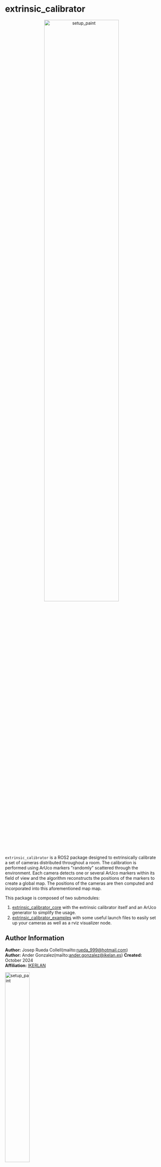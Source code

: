 # extrinsic_calibrator

<div align="center">
    <img src="https://github.com/user-attachments/assets/5358e238-ceb2-4bd3-b44d-7d1464012325" alt="setup_paint" width="70%"/>
</div>



`extrinsic_calibrator` is a ROS2 package designed to extrinsically calibrate a set of cameras distributed throughout a room. The calibration is performed using ArUco markers "randomly" scattered through the environment. Each camera detects one or several ArUco markers within its field of view and the algorithm reconstructs the positions of the markers to create a global map. The positions of the cameras are then computed and incorporated into this aforementioned map map.

This package is composed of two submodules:
1. [extrinsic_calibrator_core](./extrinsic_calibrator_core) with the extrinsic calibrator itself and an ArUco generator to simplify the usage.
2. [extrinsic_calibrator_examples](./extrinsic_calibrator_examples) with some useful launch files to easily set up your cameras as well as a rviz visualizer node.

## Author Information

**Author:** Josep Rueda Collell(mailto:rueda_999@hotmail.com)  
**Author:** Ander Gonzalez(mailto:ander.gonzalez@ikelan.es)
**Created:** October 2024  
**Affiliation:** [IKERLAN](https://www.ikerlan.es)  

<img src="https://github.com/user-attachments/assets/41cb9091-52c5-4f90-bbc9-ec02814dee49" alt="setup_paint" width="40%"/>

### Citation
If you use this code, please cite:  
**Josep Rueda Collell**. "ROS2 Extrinsic Camera Calibrator using ArUco Markers". (2024).

---

Developed as part of **AI-PRISM** project.

<a href="https://aiprism.eu/">
<img src="https://aiprism.eu/wp-content/uploads/2022/11/Ai-Prism_Logo_Horizontal-e1669543082668-1024x221.png" height="96px" />
</a>

*AI Powered human-centred Robot Interactions for Smart Manufacturing*

<a href="https://aiprism.eu/">
<img src="https://aiprism.eu/wp-content/uploads/2022/11/eu_funded_en-1024x215.jpg" height="48px" />
</a>

Horizon Europe – Grant Agreement number [101058589](https://cordis.europa.eu/project/id/101058589)

*Funded by the European Union. Views and opinions expressed are however those of the author(s) only and do not necessarily reflect those of the European Union. The European Union cannot be held responsible for them. Neither the European Union nor the granting authority can be held responsible for them.*

## License

This work is licensed under the [Apache License, Version 2.0](http://www.apache.org/licenses/LICENSE-2.0).  
See the [LICENSE](./license.md) file for more details.

